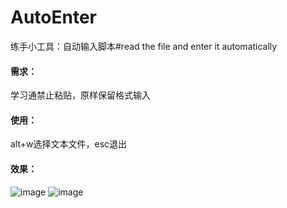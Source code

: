 # AutoEnter
练手小工具：自动输入脚本#read the file and enter it automatically

#### 需求：
学习通禁止粘贴，原样保留格式输入
#### 使用：
alt+w选择文本文件，esc退出

#### 效果：
![image](https://github.com/user-attachments/assets/dd8dfc94-6a2b-431d-bc90-82ef083d0455)
![image](https://github.com/user-attachments/assets/9c3c0ba5-c805-40ab-b80c-952235ca9c14)
